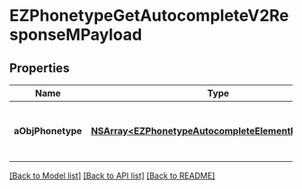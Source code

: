 # EZPhonetypeGetAutocompleteV2ResponseMPayload

## Properties
Name | Type | Description | Notes
------------ | ------------- | ------------- | -------------
**aObjPhonetype** | [**NSArray&lt;EZPhonetypeAutocompleteElementResponse&gt;***](EZPhonetypeAutocompleteElementResponse.md) | An array of Phonetype autocomplete element response. | [optional] 

[[Back to Model list]](../README.md#documentation-for-models) [[Back to API list]](../README.md#documentation-for-api-endpoints) [[Back to README]](../README.md)


